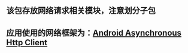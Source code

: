 ## 该包存放网络请求相关模块，注意划分子包

## 应用使用的网络框架为：[Android Asynchronous Http Client](http://loopj.com/android-async-http/)